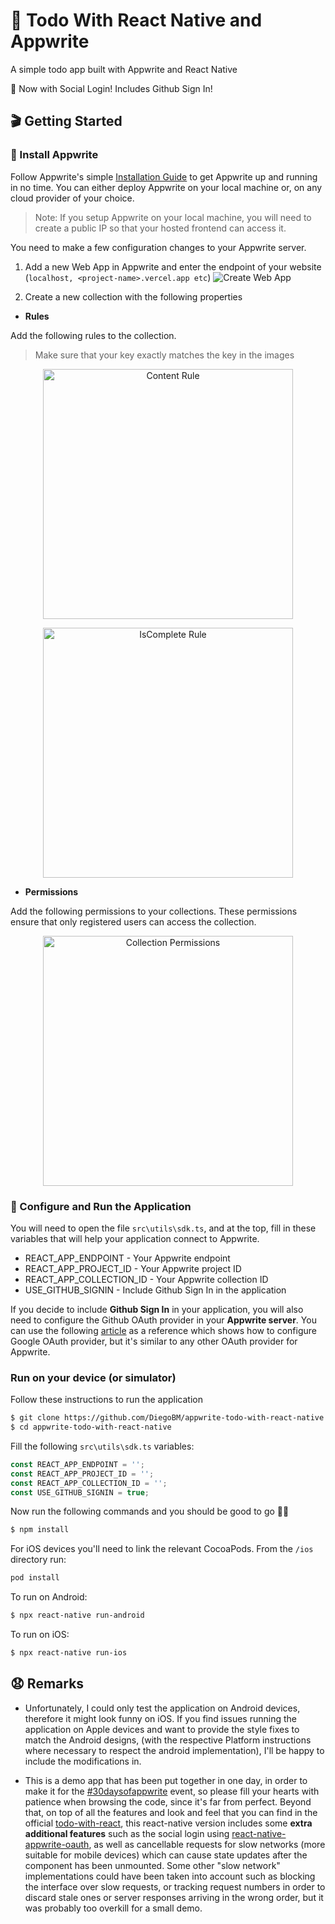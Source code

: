 # 🔖 Todo With React Native and Appwrite

A simple todo app built with Appwrite and React Native

🎉 Now with Social Login! Includes Github Sign In!

## 🎬 Getting Started

### 🤘 Install Appwrite

Follow Appwrite's simple [Installation Guide](https://appwrite.io/docs/installation) to get Appwrite up and running in no time. You can either deploy Appwrite on your local machine or, on any cloud provider of your choice.

> Note: If you setup Appwrite on your local machine, you will need to create a public IP so that your hosted frontend can access it.

You need to make a few configuration changes to your Appwrite server.

1. Add a new Web App in Appwrite and enter the endpoint of your website (`localhost, <project-name>.vercel.app etc`)
   ![Create Web App](https://user-images.githubusercontent.com/20852629/113019434-3c27c900-919f-11eb-997c-1da5a8303ceb.png)

2. Create a new collection with the following properties

- **Rules**

Add the following rules to the collection.

> Make sure that your key exactly matches the key in the images

<p align="center">
<img src="https://user-images.githubusercontent.com/20852629/113019972-c3753c80-919f-11eb-9b3a-c3690785bbf4.png" alt="Content Rule" width="400"/>
</p>

<p align="center">
<img src="https://user-images.githubusercontent.com/20852629/113020008-cec86800-919f-11eb-8cc2-473f8d15fc3f.png" alt="IsComplete Rule" width="400"/>
</p>

- **Permissions**

Add the following permissions to your collections. These permissions ensure that only registered users can access the collection.

<p align="center">
<img src="https://user-images.githubusercontent.com/20852629/113019801-99bc1580-919f-11eb-9a94-13b1529cb925.png" alt="Collection Permissions" width="400"/>
</p>

### 🚀 Configure and Run the Application

You will need to open the file `src\utils\sdk.ts`, and at the top, fill in these variables that will help your application connect to Appwrite.

- REACT_APP_ENDPOINT - Your Appwrite endpoint
- REACT_APP_PROJECT_ID - Your Appwrite project ID
- REACT_APP_COLLECTION_ID - Your Appwrite collection ID
- USE_GITHUB_SIGNIN - Include Github Sign In in the application

If you decide to include **Github Sign In** in your application, you will also need to configure the Github OAuth provider in your **Appwrite server**. You can use the following [article](https://dev.to/appwrite/30daysofappwrite-oauth-providers-3jf6) as a reference which shows how to configure Google OAuth provider, but it's similar to any other OAuth provider for Appwrite.

### **Run on your device (or simulator)**

Follow these instructions to run the application

```sh
$ git clone https://github.com/DiegoBM/appwrite-todo-with-react-native
$ cd appwrite-todo-with-react-native

```

Fill the following `src\utils\sdk.ts` variables:

```js
const REACT_APP_ENDPOINT = '';
const REACT_APP_PROJECT_ID = '';
const REACT_APP_COLLECTION_ID = '';
const USE_GITHUB_SIGNIN = true;
```

Now run the following commands and you should be good to go 💪🏼

```sh
$ npm install
```

For iOS devices you'll need to link the relevant CocoaPods. From the `/ios` directory run:

```sh
pod install
```

To run on Android:

```sh
$ npx react-native run-android
```

To run on iOS:

```sh
$ npx react-native run-ios
```

## 😧 Remarks

- Unfortunately, I could only test the application on Android devices, therefore it might look funny on iOS. If you find issues running the application on Apple devices and want to provide the style fixes to match the Android designs, (with the respective Platform instructions where necessary to respect the android implementation), I'll be happy to include the modifications in.

- This is a demo app that has been put together in one day, in order to make it for the [#30daysofappwrite](https://30days.appwrite.io/) event, so please fill your hearts with patience when browsing the code, since it's far from perfect. Beyond that, on top of all the features and look and feel that you can find in the official [todo-with-react](https://github.com/appwrite/todo-with-react), this react-native version includes some **extra additional features** such as the social login using [react-native-appwrite-oauth](https://github.com/DiegoBM/react-native-appwrite-oauth/), as well as cancellable requests for slow networks (more suitable for mobile devices) which can cause state updates after the component has been unmounted. Some other "slow network" implementations could have been taken into account such as blocking the interface over slow requests, or tracking request numbers in order to discard stale ones or server responses arriving in the wrong order, but it was probably too overkill for a small demo.
